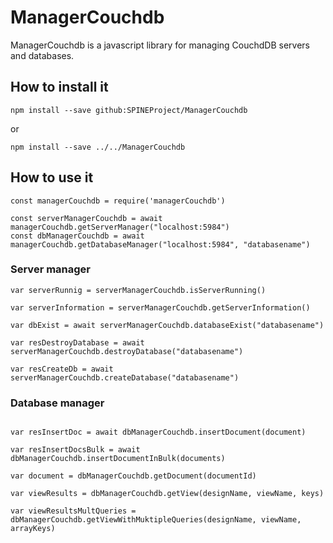 # ManagerCouchdb
ManagerCouchdb is a javascript library for managing CouchdDB servers and databases.

## How to install it
```
npm install --save github:SPINEProject/ManagerCouchdb
```
or 

```
npm install --save ../../ManagerCouchdb
```

## How to use it
```
const managerCouchdb = require('managerCouchdb')

const serverManagerCouchdb = await managerCouchdb.getServerManager("localhost:5984")
const dbManagerCouchdb = await managerCouchdb.getDatabaseManager("localhost:5984", "databasename")
```

### Server manager
```
var serverRunnig = serverManagerCouchdb.isServerRunning()

var serverInformation = serverManagerCouchdb.getServerInformation()

var dbExist = await serverManagerCouchdb.databaseExist("databasename")

var resDestroyDatabase = await serverManagerCouchdb.destroyDatabase("databasename")

var resCreateDb = await serverManagerCouchdb.createDatabase("databasename")
```

### Database manager
```var dbInformation = dbManagerCouchdb.getDatabaseInformation()

var resInsertDoc = await dbManagerCouchdb.insertDocument(document)

var resInsertDocsBulk = await dbManagerCouchdb.insertDocumentInBulk(documents)

var document = dbManagerCouchdb.getDocument(documentId)

var viewResults = dbManagerCouchdb.getView(designName, viewName, keys)

var viewResultsMultQueries = dbManagerCouchdb.getViewWithMuktipleQueries(designName, viewName, arrayKeys)

```



